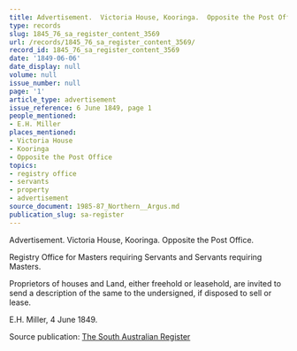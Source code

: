 ```yaml
---
title: Advertisement.  Victoria House, Kooringa.  Opposite the Post Office.
type: records
slug: 1845_76_sa_register_content_3569
url: /records/1845_76_sa_register_content_3569/
record_id: 1845_76_sa_register_content_3569
date: '1849-06-06'
date_display: null
volume: null
issue_number: null
page: '1'
article_type: advertisement
issue_reference: 6 June 1849, page 1
people_mentioned:
- E.H. Miller
places_mentioned:
- Victoria House
- Kooringa
- Opposite the Post Office
topics:
- registry office
- servants
- property
- advertisement
source_document: 1985-87_Northern__Argus.md
publication_slug: sa-register
---
```


Advertisement.  Victoria House, Kooringa.  Opposite the Post Office.

Registry Office for Masters requiring Servants and Servants requiring Masters.

Proprietors of houses and Land, either freehold or leasehold, are invited to send a description of the same to the undersigned, if disposed to sell or lease.

E.H. Miller, 4 June 1849.

Source publication: [The South Australian Register](/publications/sa-register/)
